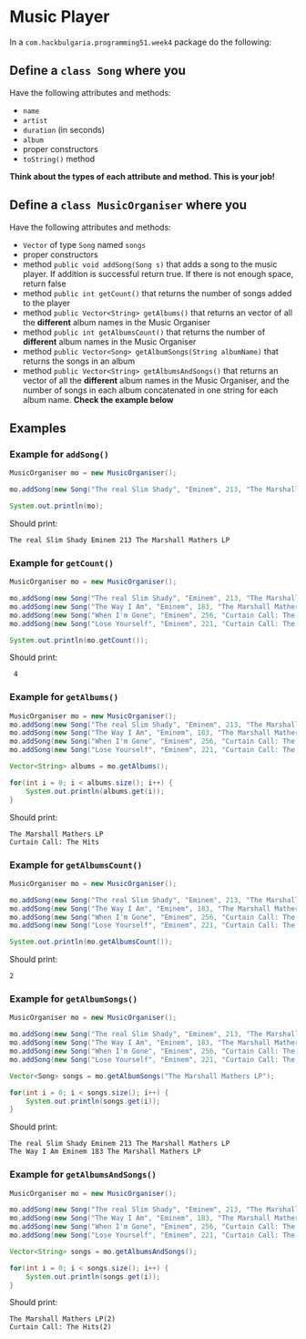 # Music Player

In a `com.hackbulgaria.programming51.week4` package do the following:

## Define a `class Song` where you

Have the following attributes and methods:

* `name`
* `artist`
* `duration` (in seconds)
* `album`
* proper constructors
* `toString()` method

**Think about the types of each attribute and method. This is your job!**

## Define a `class MusicOrganiser` where you

Have the following attributes and methods:

* `Vector` of type `Song` named `songs`
* proper constructors
* method `public void addSong(Song s)` that adds a song to the music player. If addition is successful return true. If there is not enough space, return false
* method `public int getCount()` that returns the number of songs added to the player
* method `public Vector<String> getAlbums()` that returns an vector of all the **different** album names in the Music Organiser
* method `public int getAlbumsCount()` that returns the number of **different** album names in the Music Organiser
* method `public Vector<Song> getAlbumSongs(String albumName)` that returns the songs in an album
* method `public Vector<String> getAlbumsAndSongs()` that returns an vector of all the **different** album names in the Music Organiser, and the number of songs in each album concatenated in one string for each album name. **Check the example below**

## Examples

### Example for `addSong()`

```java
MusicOrganiser mo = new MusicOrganiser();

mo.addSong(new Song("The real Slim Shady", "Eminem", 213, "The Marshall Mathers LP"));

System.out.println(mo);
```

Should print:

```
The real Slim Shady Eminem 213 The Marshall Mathers LP
```

### Example for `getCount()`

```java
MusicOrganiser mo = new MusicOrganiser();

mo.addSong(new Song("The real Slim Shady", "Eminem", 213, "The Marshall Mathers LP"));
mo.addSong(new Song("The Way I Am", "Eminem", 183, "The Marshall Mathers LP"));
mo.addSong(new Song("When I'm Gone", "Eminem", 256, "Curtain Call: The Hits"));
mo.addSong(new Song("Lose Yourself", "Eminem", 221, "Curtain Call: The Hits"));

System.out.println(mo.getCount());
```

Should print:

```
 4
```

### Example for `getAlbums()`

```java
MusicOrganiser mo = new MusicOrganiser();
mo.addSong(new Song("The real Slim Shady", "Eminem", 213, "The Marshall Mathers LP"));
mo.addSong(new Song("The Way I Am", "Eminem", 183, "The Marshall Mathers LP"));
mo.addSong(new Song("When I'm Gone", "Eminem", 256, "Curtain Call: The Hits"));
mo.addSong(new Song("Lose Yourself", "Eminem", 221, "Curtain Call: The Hits"));

Vector<String> albums = mo.getAlbums();

for(int i = 0; i < albums.size(); i++) {
    System.out.println(albums.get(i));
}
```

Should print:

```
The Marshall Mathers LP
Curtain Call: The Hits
```

### Example for `getAlbumsCount()`

```java
MusicOrganiser mo = new MusicOrganiser();

mo.addSong(new Song("The real Slim Shady", "Eminem", 213, "The Marshall Mathers LP"));
mo.addSong(new Song("The Way I Am", "Eminem", 183, "The Marshall Mathers LP"));
mo.addSong(new Song("When I'm Gone", "Eminem", 256, "Curtain Call: The Hits"));
mo.addSong(new Song("Lose Yourself", "Eminem", 221, "Curtain Call: The Hits"));

System.out.println(mo.getAlbumsCount());
```

Should print:

```
2
```

### Example for `getAlbumSongs()`

```java
MusicOrganiser mo = new MusicOrganiser();

mo.addSong(new Song("The real Slim Shady", "Eminem", 213, "The Marshall Mathers LP"));
mo.addSong(new Song("The Way I Am", "Eminem", 183, "The Marshall Mathers LP"));
mo.addSong(new Song("When I'm Gone", "Eminem", 256, "Curtain Call: The Hits"));
mo.addSong(new Song("Lose Yourself", "Eminem", 221, "Curtain Call: The Hits"));

Vector<Song> songs = mo.getAlbumSongs("The Marshall Mathers LP");

for(int i = 0; i < songs.size(); i++) {
    System.out.println(songs.get(i));
}
```

Should print:

```
The real Slim Shady Eminem 213 The Marshall Mathers LP
The Way I Am Eminem 183 The Marshall Mathers LP
```

### Example for `getAlbumsAndSongs()`

```java
MusicOrganiser mo = new MusicOrganiser();

mo.addSong(new Song("The real Slim Shady", "Eminem", 213, "The Marshall Mathers LP"));
mo.addSong(new Song("The Way I Am", "Eminem", 183, "The Marshall Mathers LP"));
mo.addSong(new Song("When I'm Gone", "Eminem", 256, "Curtain Call: The Hits"));
mo.addSong(new Song("Lose Yourself", "Eminem", 221, "Curtain Call: The Hits"));

Vector<String> songs = mo.getAlbumsAndSongs();

for(int i = 0; i < songs.size(); i++) {
    System.out.println(songs.get(i));
}
```

Should print:

```
The Marshall Mathers LP(2)
Curtain Call: The Hits(2)
```
